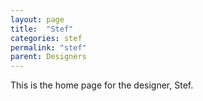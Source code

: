 ```yaml
---
layout: page
title:  "Stef"
categories: stef
permalink: "stef"
parent: Designers
---
```

This is the home page for the designer, Stef.
